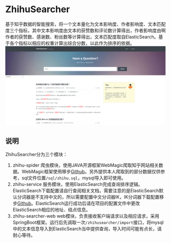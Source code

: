 # ZhihuSearcher
基于知乎数据的智能搜索，将一个文本量化为文本影响度、作者影响度、文本匹配度三个指标，其中文本影响度由文本的获赞数和评论数计算得出，作者影响度由啊作者的获赞数、感谢数、粉丝数等计算得出，文本匹配度取自ElasticSearch。基于各个指标以相应的权重计算出综合分数，以此作为排序的依据。
![ZhihuSearcher](https://github.com/MccreeFei/zhihu-clever-searcher/blob/master/zhihu-searcher-web/src/main/resources/static/zhihusearcher/images/zhihu.png)

## 说明
ZhihuSearcher分为三个模块：

1. zhihu-spider 爬虫模块，使用JAVA开源框架WebMagic爬取知乎网站相关数据。WebMagic框架使用移步[Github](https://github.com/code4craft/webmagic/)。另外提供本人爬取到的部分数据仅供参考，sql文件位置`/sql/zhihu.sql`，mysql导入即可使用。
2. zhihu-service 服务模块，使用ElasticSearch完成查询排序逻辑。ElasticSearch下载配置请自行查阅相关文档，需要注意的是ElasticSearch默认分词器是不支持中文的，所以需要配置中文分词器IK，IK分词器下载配置移步[Github](https://github.com/medcl/elasticsearch-analysis-ik)。ElasticSearch运行成功后请在项目的配置文件中更改ElasticSearch相应的地址、结点信息。
3. zhihu-searcher-web web模块，负责接收客户端请求以及相应请求，采用SpringBoot框架。运行后先调取一次`/zhihusearcher/import`接口，将mysql中的文本信息导入到ElasticSearch当中提供查询，导入时间可能有点长，请耐心等待。
